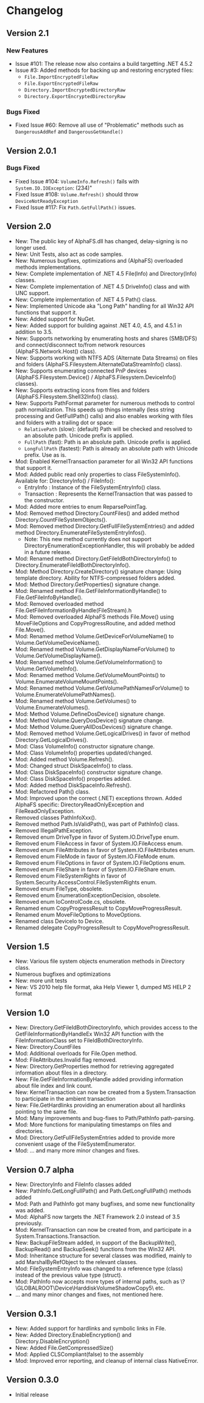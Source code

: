 Changelog
=========

Version 2.1
-----------
### New Features

- Issue #101: The release now also contains a build targetting .NET 4.5.2
- Issue #3: Added methods for backing up and restoring encrypted files:
	* `File.ImportEncryptedFileRaw`
	* `File.ExportEncryptedFileRaw`
	* `Directory.ImportEncryptedDirectoryRaw`
	* `Directory.ExportEncryptedDirectoryRaw`

### Bugs Fixed

- Fixed Issue  #60: Remove all use of "Problematic" methods such as `DangerousAddRef` and `DangerousGetHandle()`

Version 2.0.1
-------------

### Bugs Fixed

- Fixed Issue #104: `VolumeInfo.Refresh()` fails with `System.IO.IOException`: (234)"
- Fixed Issue #108: `Volume.Refresh()` should throw `DeviceNotReadyException`
- Fixed Issue #117: Fix `Path.GetFullPath()` issues. 

Version 2.0
-----------
* New: The public key of AlphaFS.dll has changed, delay-signing is no longer used.
* New: Unit Tests, also act as code samples.
* New: Numerous bugfixes, optimizations and (AlphaFS) overloaded methods implementations.
* New: Complete implementation of .NET 4.5 File(Info) and Directory(Info) classes.
* New: Complete implementation of .NET 4.5 DriveInfo() class and with UNC support.
* New: Complete implementation of .NET 4.5 Path() class.
* New: Implemented Unicode aka "Long Path" handling for all Win32 API functions that support it.
* New: Added support for NuGet.
* New: Added support for building against .NET 4.0, 4.5, and 4.5.1 in addition to 3.5.
* New: Supports networking by enumerating hosts and shares (SMB/DFS) and connect/disconnect to/from network resources (AlphaFS.Network.Host() class).
* New: Supports working with NTFS ADS (Alternate Data Streams) on files and folders (AlphaFS.Filesystem.AlternateDataStreamInfo() class).
* New: Supports enumerating connected PnP devices (AlphaFS.Filesystem.Device() / AlphaFS.Filesystem.DeviceInfo() classes).
* New: Supports extracting icons from files and folders (AlphaFS.Filesystem.Shell32Info() class).
* New: Supports PathFormat parameter for numerous methods to control path normalization. This speeds up things internally (less string processing and GetFullPath() calls) and also enables working with files and folders with a trailing dot or space:
	* `RelativePath` (slow): (default) Path will be checked and resolved to an absolute path. Unicode prefix is applied.
	* `FullPath`  (fast): Path is an absolute path. Unicode prefix is applied.
	* `LongFullPath`  (fastest): Path is already an absolute path with Unicode prefix. Use as is.
* Mod: Enabled KernelTransaction parameter for all Win32 API functions that support it.
* Mod: Added public read only properties to class FileSystemInfo(). Available for: DirectoryInfo() / FileInfo():
	* EntryInfo	 : Instance of the FileSystemEntryInfo() class.
	* Transaction  : Represents the KernelTransaction that was passed to the constructor.	
* Mod: Added more entries to enum ReparsePointTag.
* Mod: Removed method Directory.CountFiles() and added method Directory.CountFileSystemObjects().	
* Mod: Removed method Directory.GetFullFileSystemEntries() and added method Directory.EnumerateFileSystemEntryInfos().
	* Note: This new method currently does not support DirectoryEnumerationExceptionHandler, this will probably be added in a future release.
* Mod: Renamed method Directory.GetFileIdBothDirectoryInfo() to Directory.EnumerateFileIdBothDirectoryInfo().
* Mod: Method Directory.CreateDirectory() signature change: Using template directory. Ability for NTFS-compressed folders added.
* Mod: Method Directory.GetProperties() signature change.
* Mod: Renamed method File.GetFileInformationByHandle() to File.GetFileInfoByHandle().
* Mod: Removed overloaded method File.GetFileInformationByHandle(FileStream).h
* Mod: Removed overloaded AlphaFS methods File.Move() using MoveFileOptions and CopyProgressRoutine, and added method File.Move().
* Mod: Renamed method Volume.GetDeviceForVolumeName() to Volume.GetVolumeDeviceName().
* Mod: Renamed method Volume.GetDisplayNameForVolume() to Volume.GetVolumeDisplayName().
* Mod: Renamed method Volume.GetVolumeInformation() to Volume.GetVolumeInfo().
* Mod: Renamed method Volume.GetVolumeMountPoints() to Volume.EnumerateVolumeMountPoints().
* Mod: Renamed method Volume.GetVolumePathNamesForVolume() to Volume.EnumerateVolumePathNames().
* Mod: Renamed method Volume.GetVolumes() to Volume.EnumerateVolumes().
* Mod: Method Volume.DefineDosDevice() signature change.
* Mod: Method Volume.QueryDosDevice() signature change.
* Mod: Method Volume.QueryAllDosDevices() signature change.
* Mod: Removed method Volume.GetLogicalDrives() in favor of method Directory.GetLogicalDrives().
* Mod: Class VolumeInfo() constructor signature change.
* Mod: Class VolumeInfo() properties updated/changed.
* Mod: Added method Volume.Refresh().
* Mod: Changed struct DiskSpaceInfo() to class.
* Mod: Class DiskSpaceInfo() constructor signature change.
* Mod: Class DiskSpaceInfo() properties added.
* Mod: Added method DiskSpaceInfo.Refresh().
* Mod: Refactored Path() class.
* Mod: Improved upon the correct (.NET) exceptions thrown. Added AlphaFS specific: DirectoryReadOnlyException and FileReadOnlyException.
* Removed classes PathInfoXxx().
* Removed method Path.IsValidPath(), was part of PathInfo() class.
* Removed IllegalPathException.
* Removed enum DriveType in favor of System.IO.DriveType enum.
* Removed enum FileAccess in favor of System.IO.FileAccess enum.
* Removed enum FileAttributes in favor of System.IO.FileAttributes enum.
* Removed enum FileMode in favor of System.IO.FileMode enum.
* Removed enum FileOptions in favor of System.IO.FileOptions enum.
* Removed enum FileShare in favor of System.IO.FileShare enum.
* Removed enum FileSystemRights in favor of System.Security.AccessControl.FileSystemRights enum.
* Removed enum FileType, obsolete.
* Removed enum EnumerationExceptionDecision, obsolete.
* Removed enum IoControlCode.cs, obsolete.
* Renamed enum CopyProgressResult to CopyMoveProgressResult.
* Renamed enum MoveFileOptions to MoveOptions.
* Renamed class DeviceIo to Device.
* Renamed delegate CopyProgressResult to CopyMoveProgressResult.

Version 1.5
-----------
   * New: Various file system objects enumeration methods in Directory class.
   * Numerous bugfixes and optimizations
   * New: more unit tests
   * New: VS 2010 help file format, aka Help Viewer 1, dumped MS HELP 2 format

Version 1.0
-----------
  * New: Directory.GetFileIdBothDirectoryInfo, which provides access to the GetFileInformationByHandleEx Win32 API 
         function with the FileInformationClass set to FileIdBothDirectoryInfo.
  * New: Directory.CountFiles
  * Mod: Additional overloads for File.Open method.
  * Mod: FileAttributes.Invalid flag removed.
  * New: Directory.GetProperties method for retrieving aggregated information about files in a directory.
  * New: File.GetFileInformationByHandle added providing information about file index and link count.
  * New: KernelTransaction can now be created from a System.Transaction to participate in the ambient transaction
  * New: File.GetHardlinks providing an enumeration about all hardlinks pointing to the same file.
  * Mod: Many improvements and bug-fixes to Path/PathInfo path-parsing.
  * Mod: More functions for manipulating timestamps on files and directories.
  * Mod: Directory.GetFullFileSystemEntries added to provide more convenient usage of the FileSystemEnumerator.
  * Mod: ... and many more minor changes and fixes.

Version 0.7 alpha
-----------------
  * New: DirectoryInfo and FileInfo classes added
  * New: PathInfo.GetLongFullPath() and Path.GetLongFullPath() methods added
  * Mod: Path and PathInfo got many bugfixes, and some new functionality was added.
  * Mod: AlphaFS now targets the .NET Framework 2.0 instead of 3.5 previously.
  * Mod: KernelTransaction can now be created from, and participate in a System.Transactions.Transaction.
  * New: BackupFileStream added, in support of the BackupWrite(), BackupRead() and BackupSeek() functions from the Win32 API.
  * Mod: Inheritance structure for several classes was modified, mainly to add MarshalByRefObject to the relevant classes.
  * Mod: FileSystemEntryInfo was changed to a reference type (class) instead of the previous value type (struct).
  * Mod: PathInfo now accepts more types of internal paths, such as \\?\GLOBALROOT\Device\HarddiskVolumeShadowCopy5\ etc.
  * ... and many minor changes and fixes, not mentioned here.

Version 0.3.1
-------------
  * New: Added support for hardlinks and symbolic links in File.
  * New: Added Directory.EnableEncryption() and Directory.DisableEncryption()
  * New: Added File.GetCompressedSize()
  * Mod: Applied CLSCompliant(false) to the assembly
  * Mod: Improved error reporting, and cleanup of internal class NativeError.
  
Version 0.3.0
-------------
  * Initial release
  

